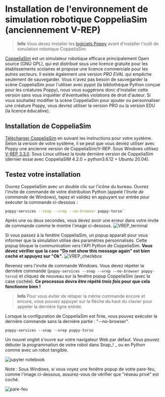# Installation de l'environnement de simulation robotique CoppeliaSim (anciennement V-REP)

> **Info** Vous devez installer les [logiciels Poppy](install-poppy-softwares.md) avant d'installer l'outil de simulation robotique CoppeliaSim.

[ CoppeliaSim](http://www.coppeliarobotics.com) est un simulateur robotique efficace principalement Open source (GNU GPL), qui est distribué sous une licence gratuite pour les établissements scolaires et propose une licence commerciale pour les autres secteurs. Il existe également une version *PRO EVAL* qui empêche seulement de sauvegarder. Vous n'avez pas besoin de sauvegarder la scène CoppeliaSim pour l'utiliser avec pypot (la bibliothèque Python conçue pour les créatures Poppy), nous vous suggérons donc d'installer cette version sans vous inquiéter d'éventuelles violations de droit d'auteur. Si vous souhaitez modifier la scène CoppeliaSim pour ajouter ou personnaliser une créature Poppy, vous devrez utiliser la version PRO ou la version EDU (la licence éducative).

## Installation de CoppeliaSim

[Télécharger  CoppeliaSim](http://www.coppeliarobotics.com/) en suivant les instructions pour votre système. Selon la version de votre système, il se peut que vous deviez utiliser avec Poppy une ancienne version de CoppeliaSim/V-REP. Sous Windows utilisez [V-REP 3.3.0](https://v-rep-pro-edu.software.informer.com/download/). Sous Linux utilisez la toute dernière version de CoppeliaSim (dernier essai avec CoppeliaSIM 4.2.0 + python3.6.12  + Ubuntu 20.04).

## Testez votre installation

Ouvrez CoppeliaSim avec un double clic sur l'icône du bureau. Ouvrez l'invite de commande de votre distribution Python (appelé l'*Invite de commande* de Windows), tapez et validez en appuyant sur entrée pour exécuter la commande ci-dessous :

```bash
poppy-services --snap --vrep --no-browser poppy-torso`
```

Après une ou deux secondes, vous devez avoir une erreur dans votre invite de commande comme le montre l'image ci-dessous. ![VREP_terminal](../img/vrep/vrep3_1.png)

Si vous passez à la fenêtre CoppeliaSim, un popup apparaît pour vous informer que la simulation utilise des paramètres personnalisés. Cette popup bloque la communication vers l'API Python de CoppeliaSim. **Vous devez vérifier que la case "Do not show this message again" est bien coché et appuyez sur "Ok".** ![VREP_checkbox](../img/vrep/vrep3_2.png)

Revenez vers l'invite de commande Windows. Vous devez répéter la dernière commande (`poppy-services --snap --vrep --no-browser poppy-torso`) et cliquez de nouveau sur la fenêtre popup CoppeliaSim (avec la case cochée). **Ce processus devra être répété *trois fois* pour que cela fonctionne bien !**

> **Info** Pour vous éviter de retaper la même commande encore et encore, vous pouvez appuyer sur la flèche du haut du clavier pour appeler la dernière ligne entrée.

Lorsque la configuration de CoppeliaSim est finie, vous pouvez exécuter la dernière commande sans la dernière partie : "--no-browser".

    poppy-services --snap --vrep poppy-torso
    

Un nouvel onglet s'ouvre sur votre navigateur Web par défaut. Vous pouvez débuter la programmation de votre robot dans Snap_! _ ou en Python comme avec un robot tangible.

![jupyter notebook](../img/vrep/lucvincent/luc_vincent-070.jpg)

Note : Sous Windows, si vous voyez une fenêtre popup de votre pare-feu, comme l'image ci-dessous, assurez-vous de vérifier que "réseau privé" est coché.

![pare-feu](../img/vrep/vrep4.png)


